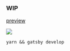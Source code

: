 ### WIP

[preview](https://flamboyant-bell-16e7cb.netlify.com/)

<img src="https://cl.ly/c53006ad1d5d/ezgif.com-optimize%252520(1).gif">

`yarn && gatsby develop`
